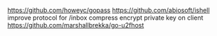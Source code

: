 https://github.com/howeyc/gopass
https://github.com/abiosoft/ishell
improve protocol for /inbox
compress
encrypt private key on client
https://github.com/marshallbrekka/go-u2fhost
